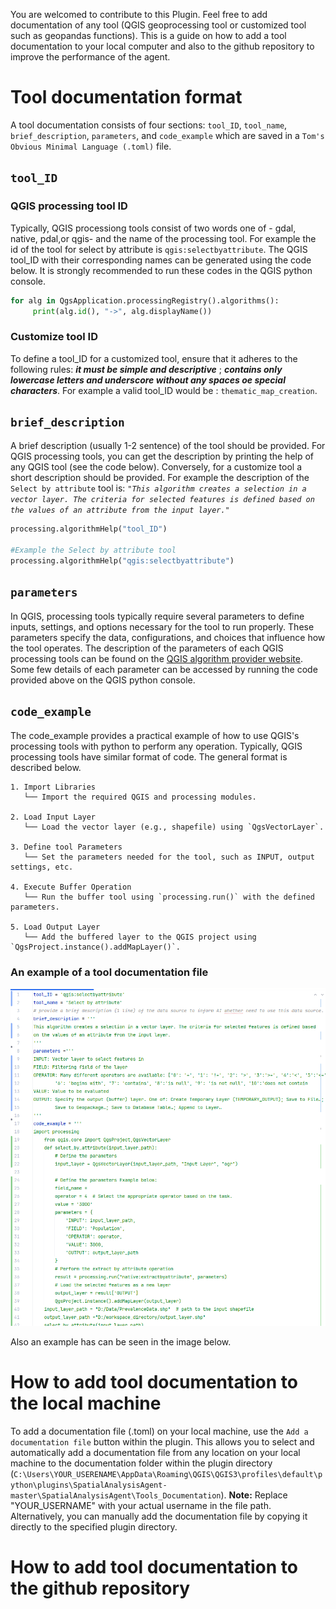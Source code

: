 You are welcomed to contribute to this Plugin. Feel free to add documentation of any tool (QGIS geoprocessing tool or customized tool such as geopandas functions). 
This is a guide on how to add a tool documentation to your local computer and also to the github repository to improve the performance of the agent.
# Tool documentation format
 A tool documentation consists of four sections: ```tool_ID```, ```tool_name```, ```brief_description```, ```parameters```, and ```code_example``` which are saved in a ```Tom's Obvious Minimal Language (.toml)``` file.

## ```tool_ID```
### QGIS processing tool ID
Typically, QGIS processiong tools consist of two words one of - gdal, native, pdal,or qgis- and the name of the processing tool. For example the id of the tool for select by attribute is ```qgis:selectbyattribute```. The QGIS tool_ID with their corresponding names can be generated using the code below. It is strongly recommended to run these codes in the QGIS python console.

```python
for alg in QgsApplication.processingRegistry().algorithms():
     print(alg.id(), "->", alg.displayName())
```
### Customize tool ID
To define a tool_ID for a customized tool, ensure that it adheres to the following rules: _**it must be simple and descriptive**_ ; _**contains only lowercase letters and underscore without any spaces oe special characters**_. For example a valid tool_ID would be : ```thematic_map_creation```.

## ```brief_description```
A brief description (usually 1-2 sentence) of the tool should be provided. For QGIS processing tools, you can get the description by printing the help of any QGIS tool (see the code below). Conversely, for a customize tool a short description should be provided. For example the description of the ```Select by attribute``` tool is: 
_```"This algorithm creates a selection in a vector layer. The criteria for selected features is defined based on the values of an attribute from the input layer."```_  

```python
processing.algorithmHelp("tool_ID")

#Example the Select by attribute tool
processing.algorithmHelp("qgis:selectbyattribute")
```
## ```parameters```
In QGIS, processing tools typically require several parameters to define inputs, settings, and options necessary for the tool to run properly. These parameters specify the data, configurations, and choices that influence how the tool operates. 
The description of the parameters of each QGIS processing tools can be found on the [QGIS algorithm provider website](https://docs.qgis.org/3.34/en/docs/user_manual/processing_algs/qgis/index.html). Some few details of each parameter can be accessed by running the code provided above on the QGIS python console.

## ```code_example```
The code_example provides a practical example of how to use QGIS's processing tools with python to perform any operation. Typically, QGIS processing tools have similar format of code. The general format is described below. 
```plaintext
1. Import Libraries
   └── Import the required QGIS and processing modules.

2. Load Input Layer
   └── Load the vector layer (e.g., shapefile) using `QgsVectorLayer`.

3. Define tool Parameters
   └── Set the parameters needed for the tool, such as INPUT, output settings, etc.

4. Execute Buffer Operation
   └── Run the buffer tool using `processing.run()` with the defined parameters.

5. Load Output Layer
   └── Add the buffered layer to the QGIS project using `QgsProject.instance().addMapLayer()`.
 ```
### An example of a tool documentation file

![img.png](img.png)




Also an example has can be seen in the image below.

# How to add tool documentation to the local machine
To add a documentation file (.toml) on your local machine, use the ```Add a documentation file``` button within the plugin. This allows you to select and automatically add a documentation file from any location on your local machine to the documentation folder within the plugin directory (```C:\Users\YOUR_USERENAME\AppData\Roaming\QGIS\QGIS3\profiles\default\python\plugins\SpatialAnalysisAgent-master\SpatialAnalysisAgent\Tools_Documentation```). **Note:** Replace "YOUR_USERNAME" with your actual username in the file path. Alternatively, you can manually add the documentation file by copying it directly to the specified plugin directory.


# How to add tool documentation to the github repository